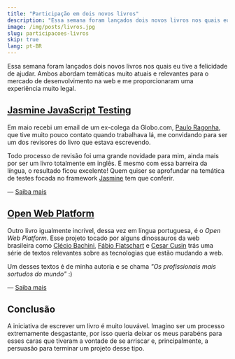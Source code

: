 ```yaml
---
title: "Participação em dois novos livros"
description: "Essa semana foram lançados dois novos livros nos quais eu tive a felicidade de ajudar. Ambos abordam temáticas muito atuais e relevantes para o mercado de desenvolvimento na web e me proporcionaram uma experiência muito legal."
image: /img/posts/livros.jpg
slug: participacoes-livros
skip: true
lang: pt-BR
---
```


Essa semana foram lançados dois novos livros nos quais eu tive a felicidade de ajudar. Ambos abordam temáticas muito atuais e relevantes para o mercado de desenvolvimento na web e me proporcionaram uma experiência muito legal.

<!-- more -->

## [Jasmine JavaScript Testing](http://www.amazon.com/Jasmine-JavaScript-Testing-ebook/dp/B00ESX15MW)

Em maio recebi um email de um ex-colega da Globo.com, [Paulo Ragonha](http://paulo.ragonha.me/blog/), que tive muito pouco contato quando trabalhava lá, me convidando para ser um dos revisores do livro que estava escrevendo.

Todo processo de revisão foi uma grande novidade para mim, ainda mais por ser um livro totalmente em inglês. E mesmo com essa barreira da língua, o resultado ficou excelente! Quem quiser se aprofundar na temática de testes focada no framework [Jasmine](http://pivotal.github.io/jasmine/) tem que conferir.

&mdash; [Saiba mais](http://www.amazon.com/Jasmine-JavaScript-Testing-ebook/dp/B00ESX15MW)

## [Open Web Platform](http://www.brasport.com.br/informatica-e-tecnologia/programacao-br-2-3-4-5-6/open-web-platform.html)

Outro livro igualmente incrível, dessa vez em língua portuguesa, é o *Open Web Platform*. Esse projeto tocado por alguns dinossauros da web brasileira como [Clécio Bachini](http://www.soyuz.com.br/), [Fábio Flatschart](http://www.flatschart.com/) e [Cesar Cusin](http://www.cusin.com.br/) trás uma série de textos relevantes sobre as tecnologias que estão mudando a web.

Um desses textos é de minha autoria e se chama *"Os profissionais mais sortudos do mundo"* :)

&mdash; [Saiba mais](http://www.brasport.com.br/informatica-e-tecnologia/programacao-br-2-3-4-5-6/open-web-platform.html)

## Conclusão

A iniciativa de escrever um livro é muito louvável. Imagino ser um processo extremamente desgastante, por isso queria deixar os meus parabéns para esses caras que tiveram a vontade de se arriscar e, principalmente, a persuasão para terminar um projeto desse tipo.